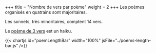 +++
title = "Nombre de vers par poème"
weight = 2
+++
Les poèmes organisés en quatrains sont majoritaires.

Les sonnets, très minoritaires, comptent 14 vers.

Le [poème de 3 vers](../../seasons/16_seizieme_saison/haiku/) est un haiku.

{{< chartjs id="poemLengthBar" width="100%" jsFile="../poems-length-bar.js" />}}
